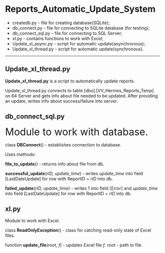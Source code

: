 # Reports_Automatic_Update_System
<ul>
<li>createdb.py - file for creating database(SQLite);</li>
<li>db_connect.py - file for connecting to SQLite database (for testing);</li>
<li>db_connect_sql.py - file for connecting to SQL Server;</li>
<li>xl.py - contains functions to work with Excel;</li>
<li>Update_xl_async.py - script for automatic update(asynchronous);</li>
<li>Update_xl_thread.py - script for automatic update(synchronous).</li>
</ul>
<hr>

## Update_xl_thread.py

<p><b>Update_xl_thread.py</b> is a script to automatically update reports.</p>
<p>Update_xl_thread.py connects to table [dbo].[VV_Hermes_Reports_Temp] on 64 Server and gets info about file needed to be updated. After providing an update, writes info about success/failure into server.</p>

## db_connect_sql.py

<p><font size="6">Module to work with database.</font></p>
<p>class <b>DBConnect</b>() - establishes connection to database.</p>
<p>Uses methods:</p>
<p><b>file_to_update</b>() - returns info about file from db.</p>
<p><b>successful_update</b>(<i>rID, update_time</i>) - writes <i>update_time</i> into field [LastDateUpdate] for row with ReportID = <i>rID</i> into db.</p>
<p><b>failed_update</b>(<i>rID, update_time</i>) - writes 1 into field [Error] and <i>update_time</i> into field [LastDateUpdate] for row with ReportID = <i>rID</i> into db.</p>

## xl.py

<p>Module to work with Excel.</p>
<p>class <b>ReadOnlyException</b>() - class for catching read-only state of Excel files.</p>
<p>function <b>update_file</b>(<i>root, f</i>) - updates Excel file <i>f</i>. <i>root</i> - path to file.</p>
